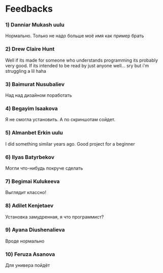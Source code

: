   #  Feedbacks
  
### 1) Danniar Mukash uulu
Нормально. Только не надо больше моё имя как пример брать
### 2) Drew Claire Hunt
Well if its made for someone who understands programming its probably very good.
If its intended to be read by just anyone well... sry but i'm struggling a lil haha
### 3) Baimurat Nusubaliev
Над над дизайном поработать
### 4) Begayim Isaakova
Я не смогла установить. А по скриншотам сойдет.
### 5) Almanbet Erkin uulu
I did something similar years ago. Good project for a beginner
### 6) Ilyas Batyrbekov
Могли что-нибудь покруче сделать
### 7) Begimai Kulukeeva
Выглядит классно!
### 8) Adilet Kenjetaev
Установка замудренная, я что программист?
### 9) Ayana Diushenalieva
Вроде нормально
### 10) Feruza Asanova
Для универа пойдёт
